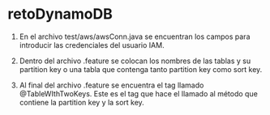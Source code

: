 # retoDynamoDB


1. En el archivo test/aws/awsConn.java se encuentran los campos para introducir las credenciales del usuario IAM.

2. Dentro del archivo .feature se colocan los nombres de las tablas y su partition key o una tabla que contenga tanto partition key como sort key.

3. Al final del archivo .feature se encuentra el tag llamado @TableWIthTwoKeys. Este es el tag que hace el llamado al método que contiene la partition key y la sort key.
